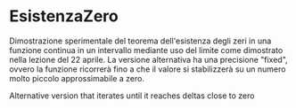 # EsistenzaZero

Dimostrazione sperimentale del teorema dell'esistenza degli zeri in una funzione continua in un intervallo mediante uso del limite come dimostrato nella lezione del 22 aprile.
La versione alternativa ha una precisione "fixed", ovvero la funzione ricorrerà fino a che il valore si stabilizzerà su un numero molto piccolo approssimabile a zero.

Alternative version that iterates until it reaches deltas close to zero
